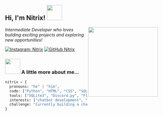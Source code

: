 <h2> Hi, I'm Nitrix! <img src="https://media.giphy.com/media/mGcNjsfWAjY5AEZNw6/giphy.gif" width="50"></h2>
<img align='right' src="https://media.giphy.com/media/ieyl9zmCjO4b4t6qoY/giphy.gif" width="230">
<p><em>Intermediate Developer who loves building exciting projects and exploring new opportunities!</em></p>

[![Instagram: Nitrix](https://img.shields.io/badge/-Nitrix-%23E4405F?style=flat-square&logo=instagram&logoColor=white&link=https://instagram.com/nitrix)](https://instagram.com/nitrix)
[![GitHub Nitrix](https://img.shields.io/github/followers/Nitrix?label=follow&style=social)](https://github.com/Nitrix)

### <img src="https://media.giphy.com/media/VgCDAzcKvsR6OM0uWg/giphy.gif" width="50"> A little more about me...  

```python
nitrix = {
  pronouns: "he" | "him",
  code: ["Python", "HTML", "CSS", "SQL"],
  tools: ["SQLite3", "Discord.py", "Flask"],
  interests: ["chatbot development", "backend systems", "database management"],
  challenge: "Currently building a chatbot with advanced features and working on my SQL skills"
}
